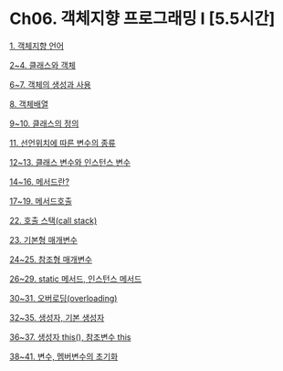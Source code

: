 # Ch06. 객체지향 프로그래밍 I [5.5시간]

[1. 객체지향 언어](Ch06%20%E1%84%80%E1%85%A2%E1%86%A8%E1%84%8E%E1%85%A6%E1%84%8C%E1%85%B5%E1%84%92%E1%85%A3%E1%86%BC%20%E1%84%91%E1%85%B3%E1%84%85%E1%85%A9%E1%84%80%E1%85%B3%E1%84%85%E1%85%A2%E1%84%86%E1%85%B5%E1%86%BC%20I%20%5B5%205%E1%84%89%E1%85%B5%E1%84%80%E1%85%A1%E1%86%AB%5D%20e084d2d95d1f4a34adc9cd756debd421/1%20%E1%84%80%E1%85%A2%E1%86%A8%E1%84%8E%E1%85%A6%E1%84%8C%E1%85%B5%E1%84%92%E1%85%A3%E1%86%BC%20%E1%84%8B%E1%85%A5%E1%86%AB%E1%84%8B%E1%85%A5%20ae47f094094c4c219ec4e401263d1c7e.md)

[2~4. 클래스와 객체](Ch06%20%E1%84%80%E1%85%A2%E1%86%A8%E1%84%8E%E1%85%A6%E1%84%8C%E1%85%B5%E1%84%92%E1%85%A3%E1%86%BC%20%E1%84%91%E1%85%B3%E1%84%85%E1%85%A9%E1%84%80%E1%85%B3%E1%84%85%E1%85%A2%E1%84%86%E1%85%B5%E1%86%BC%20I%20%5B5%205%E1%84%89%E1%85%B5%E1%84%80%E1%85%A1%E1%86%AB%5D%20e084d2d95d1f4a34adc9cd756debd421/2~4%20%E1%84%8F%E1%85%B3%E1%86%AF%E1%84%85%E1%85%A2%E1%84%89%E1%85%B3%E1%84%8B%E1%85%AA%20%E1%84%80%E1%85%A2%E1%86%A8%E1%84%8E%E1%85%A6%2097b5da7fe6df4246a114c2bf608a190e.md)

[6~7. 객체의 생성과 사용](Ch06%20%E1%84%80%E1%85%A2%E1%86%A8%E1%84%8E%E1%85%A6%E1%84%8C%E1%85%B5%E1%84%92%E1%85%A3%E1%86%BC%20%E1%84%91%E1%85%B3%E1%84%85%E1%85%A9%E1%84%80%E1%85%B3%E1%84%85%E1%85%A2%E1%84%86%E1%85%B5%E1%86%BC%20I%20%5B5%205%E1%84%89%E1%85%B5%E1%84%80%E1%85%A1%E1%86%AB%5D%20e084d2d95d1f4a34adc9cd756debd421/6~7%20%E1%84%80%E1%85%A2%E1%86%A8%E1%84%8E%E1%85%A6%E1%84%8B%E1%85%B4%20%E1%84%89%E1%85%A2%E1%86%BC%E1%84%89%E1%85%A5%E1%86%BC%E1%84%80%E1%85%AA%20%E1%84%89%E1%85%A1%E1%84%8B%E1%85%AD%E1%86%BC%2085a00707001d4710ab6fd142541d274b.md)

[8. 객체배열](Ch06%20%E1%84%80%E1%85%A2%E1%86%A8%E1%84%8E%E1%85%A6%E1%84%8C%E1%85%B5%E1%84%92%E1%85%A3%E1%86%BC%20%E1%84%91%E1%85%B3%E1%84%85%E1%85%A9%E1%84%80%E1%85%B3%E1%84%85%E1%85%A2%E1%84%86%E1%85%B5%E1%86%BC%20I%20%5B5%205%E1%84%89%E1%85%B5%E1%84%80%E1%85%A1%E1%86%AB%5D%20e084d2d95d1f4a34adc9cd756debd421/8%20%E1%84%80%E1%85%A2%E1%86%A8%E1%84%8E%E1%85%A6%E1%84%87%E1%85%A2%E1%84%8B%E1%85%A7%E1%86%AF%203625f40015874117857be52906172182.md)

[9~10. 클래스의 정의](Ch06%20%E1%84%80%E1%85%A2%E1%86%A8%E1%84%8E%E1%85%A6%E1%84%8C%E1%85%B5%E1%84%92%E1%85%A3%E1%86%BC%20%E1%84%91%E1%85%B3%E1%84%85%E1%85%A9%E1%84%80%E1%85%B3%E1%84%85%E1%85%A2%E1%84%86%E1%85%B5%E1%86%BC%20I%20%5B5%205%E1%84%89%E1%85%B5%E1%84%80%E1%85%A1%E1%86%AB%5D%20e084d2d95d1f4a34adc9cd756debd421/9~10%20%E1%84%8F%E1%85%B3%E1%86%AF%E1%84%85%E1%85%A2%E1%84%89%E1%85%B3%E1%84%8B%E1%85%B4%20%E1%84%8C%E1%85%A5%E1%86%BC%E1%84%8B%E1%85%B4%20ab88e1a97cf8449fb879c8ad63e79076.md)

[11. 선언위치에 따른 변수의 종류](Ch06%20%E1%84%80%E1%85%A2%E1%86%A8%E1%84%8E%E1%85%A6%E1%84%8C%E1%85%B5%E1%84%92%E1%85%A3%E1%86%BC%20%E1%84%91%E1%85%B3%E1%84%85%E1%85%A9%E1%84%80%E1%85%B3%E1%84%85%E1%85%A2%E1%84%86%E1%85%B5%E1%86%BC%20I%20%5B5%205%E1%84%89%E1%85%B5%E1%84%80%E1%85%A1%E1%86%AB%5D%20e084d2d95d1f4a34adc9cd756debd421/11%20%E1%84%89%E1%85%A5%E1%86%AB%E1%84%8B%E1%85%A5%E1%86%AB%E1%84%8B%E1%85%B1%E1%84%8E%E1%85%B5%E1%84%8B%E1%85%A6%20%E1%84%84%E1%85%A1%E1%84%85%E1%85%B3%E1%86%AB%20%E1%84%87%E1%85%A7%E1%86%AB%E1%84%89%E1%85%AE%E1%84%8B%E1%85%B4%20%E1%84%8C%E1%85%A9%E1%86%BC%E1%84%85%E1%85%B2%20c3ca9e1b61854c9fba49c56251990941.md)

[12~13. 클래스 변수와 인스턴스 변수](Ch06%20%E1%84%80%E1%85%A2%E1%86%A8%E1%84%8E%E1%85%A6%E1%84%8C%E1%85%B5%E1%84%92%E1%85%A3%E1%86%BC%20%E1%84%91%E1%85%B3%E1%84%85%E1%85%A9%E1%84%80%E1%85%B3%E1%84%85%E1%85%A2%E1%84%86%E1%85%B5%E1%86%BC%20I%20%5B5%205%E1%84%89%E1%85%B5%E1%84%80%E1%85%A1%E1%86%AB%5D%20e084d2d95d1f4a34adc9cd756debd421/12~13%20%E1%84%8F%E1%85%B3%E1%86%AF%E1%84%85%E1%85%A2%E1%84%89%E1%85%B3%20%E1%84%87%E1%85%A7%E1%86%AB%E1%84%89%E1%85%AE%E1%84%8B%E1%85%AA%20%E1%84%8B%E1%85%B5%E1%86%AB%E1%84%89%E1%85%B3%E1%84%90%E1%85%A5%E1%86%AB%E1%84%89%E1%85%B3%20%E1%84%87%E1%85%A7%E1%86%AB%E1%84%89%E1%85%AE%202ae3bdfe015240de8c6bda482730505b.md)

[14~16. 메서드란?](Ch06%20%E1%84%80%E1%85%A2%E1%86%A8%E1%84%8E%E1%85%A6%E1%84%8C%E1%85%B5%E1%84%92%E1%85%A3%E1%86%BC%20%E1%84%91%E1%85%B3%E1%84%85%E1%85%A9%E1%84%80%E1%85%B3%E1%84%85%E1%85%A2%E1%84%86%E1%85%B5%E1%86%BC%20I%20%5B5%205%E1%84%89%E1%85%B5%E1%84%80%E1%85%A1%E1%86%AB%5D%20e084d2d95d1f4a34adc9cd756debd421/14~16%20%E1%84%86%E1%85%A6%E1%84%89%E1%85%A5%E1%84%83%E1%85%B3%E1%84%85%E1%85%A1%E1%86%AB%20e18c86bc15d643e5ae5ecbbce78ef580.md)

[17~19. 메서드호출](Ch06%20%E1%84%80%E1%85%A2%E1%86%A8%E1%84%8E%E1%85%A6%E1%84%8C%E1%85%B5%E1%84%92%E1%85%A3%E1%86%BC%20%E1%84%91%E1%85%B3%E1%84%85%E1%85%A9%E1%84%80%E1%85%B3%E1%84%85%E1%85%A2%E1%84%86%E1%85%B5%E1%86%BC%20I%20%5B5%205%E1%84%89%E1%85%B5%E1%84%80%E1%85%A1%E1%86%AB%5D%20e084d2d95d1f4a34adc9cd756debd421/17~19%20%E1%84%86%E1%85%A6%E1%84%89%E1%85%A5%E1%84%83%E1%85%B3%E1%84%92%E1%85%A9%E1%84%8E%E1%85%AE%E1%86%AF%20eb601c83955e44819c44449842afdc44.md)

[22. 호출 스택(call stack)](Ch06%20%E1%84%80%E1%85%A2%E1%86%A8%E1%84%8E%E1%85%A6%E1%84%8C%E1%85%B5%E1%84%92%E1%85%A3%E1%86%BC%20%E1%84%91%E1%85%B3%E1%84%85%E1%85%A9%E1%84%80%E1%85%B3%E1%84%85%E1%85%A2%E1%84%86%E1%85%B5%E1%86%BC%20I%20%5B5%205%E1%84%89%E1%85%B5%E1%84%80%E1%85%A1%E1%86%AB%5D%20e084d2d95d1f4a34adc9cd756debd421/22%20%E1%84%92%E1%85%A9%E1%84%8E%E1%85%AE%E1%86%AF%20%E1%84%89%E1%85%B3%E1%84%90%E1%85%A2%E1%86%A8(call%20stack)%200d673f8cfdec4e629dd90dcf29b2ab1e.md)

[23. 기본형 매개변수](Ch06%20%E1%84%80%E1%85%A2%E1%86%A8%E1%84%8E%E1%85%A6%E1%84%8C%E1%85%B5%E1%84%92%E1%85%A3%E1%86%BC%20%E1%84%91%E1%85%B3%E1%84%85%E1%85%A9%E1%84%80%E1%85%B3%E1%84%85%E1%85%A2%E1%84%86%E1%85%B5%E1%86%BC%20I%20%5B5%205%E1%84%89%E1%85%B5%E1%84%80%E1%85%A1%E1%86%AB%5D%20e084d2d95d1f4a34adc9cd756debd421/23%20%E1%84%80%E1%85%B5%E1%84%87%E1%85%A9%E1%86%AB%E1%84%92%E1%85%A7%E1%86%BC%20%E1%84%86%E1%85%A2%E1%84%80%E1%85%A2%E1%84%87%E1%85%A7%E1%86%AB%E1%84%89%E1%85%AE%20edcaf821a1d04dfc825808b883cba3b3.md)

[24~25. 참조형 매개변수](Ch06%20%E1%84%80%E1%85%A2%E1%86%A8%E1%84%8E%E1%85%A6%E1%84%8C%E1%85%B5%E1%84%92%E1%85%A3%E1%86%BC%20%E1%84%91%E1%85%B3%E1%84%85%E1%85%A9%E1%84%80%E1%85%B3%E1%84%85%E1%85%A2%E1%84%86%E1%85%B5%E1%86%BC%20I%20%5B5%205%E1%84%89%E1%85%B5%E1%84%80%E1%85%A1%E1%86%AB%5D%20e084d2d95d1f4a34adc9cd756debd421/24~25%20%E1%84%8E%E1%85%A1%E1%86%B7%E1%84%8C%E1%85%A9%E1%84%92%E1%85%A7%E1%86%BC%20%E1%84%86%E1%85%A2%E1%84%80%E1%85%A2%E1%84%87%E1%85%A7%E1%86%AB%E1%84%89%E1%85%AE%206675d357312e4242a96abd57b7cdb6d1.md)

[26~29. static 메서드, 인스턴스 메서드](Ch06%20%E1%84%80%E1%85%A2%E1%86%A8%E1%84%8E%E1%85%A6%E1%84%8C%E1%85%B5%E1%84%92%E1%85%A3%E1%86%BC%20%E1%84%91%E1%85%B3%E1%84%85%E1%85%A9%E1%84%80%E1%85%B3%E1%84%85%E1%85%A2%E1%84%86%E1%85%B5%E1%86%BC%20I%20%5B5%205%E1%84%89%E1%85%B5%E1%84%80%E1%85%A1%E1%86%AB%5D%20e084d2d95d1f4a34adc9cd756debd421/26~29%20static%20%E1%84%86%E1%85%A6%E1%84%89%E1%85%A5%E1%84%83%E1%85%B3,%20%E1%84%8B%E1%85%B5%E1%86%AB%E1%84%89%E1%85%B3%E1%84%90%E1%85%A5%E1%86%AB%E1%84%89%E1%85%B3%20%E1%84%86%E1%85%A6%E1%84%89%E1%85%A5%E1%84%83%E1%85%B3%20c24c6760ca4846619740864c9ee5fa60.md)

[30~31. 오버로딩(overloading)](Ch06%20%E1%84%80%E1%85%A2%E1%86%A8%E1%84%8E%E1%85%A6%E1%84%8C%E1%85%B5%E1%84%92%E1%85%A3%E1%86%BC%20%E1%84%91%E1%85%B3%E1%84%85%E1%85%A9%E1%84%80%E1%85%B3%E1%84%85%E1%85%A2%E1%84%86%E1%85%B5%E1%86%BC%20I%20%5B5%205%E1%84%89%E1%85%B5%E1%84%80%E1%85%A1%E1%86%AB%5D%20e084d2d95d1f4a34adc9cd756debd421/30~31%20%E1%84%8B%E1%85%A9%E1%84%87%E1%85%A5%E1%84%85%E1%85%A9%E1%84%83%E1%85%B5%E1%86%BC(overloading)%209d7da00ff44d42b5a65c698584bb2d8f.md)

[32~35. 생성자, 기본 생성자](Ch06%20%E1%84%80%E1%85%A2%E1%86%A8%E1%84%8E%E1%85%A6%E1%84%8C%E1%85%B5%E1%84%92%E1%85%A3%E1%86%BC%20%E1%84%91%E1%85%B3%E1%84%85%E1%85%A9%E1%84%80%E1%85%B3%E1%84%85%E1%85%A2%E1%84%86%E1%85%B5%E1%86%BC%20I%20%5B5%205%E1%84%89%E1%85%B5%E1%84%80%E1%85%A1%E1%86%AB%5D%20e084d2d95d1f4a34adc9cd756debd421/32~35%20%E1%84%89%E1%85%A2%E1%86%BC%E1%84%89%E1%85%A5%E1%86%BC%E1%84%8C%E1%85%A1,%20%E1%84%80%E1%85%B5%E1%84%87%E1%85%A9%E1%86%AB%20%E1%84%89%E1%85%A2%E1%86%BC%E1%84%89%E1%85%A5%E1%86%BC%E1%84%8C%E1%85%A1%20180746bf3374492abd197e905c0a8f59.md)

[36~37. 생성자 this(), 참조변수 this](Ch06%20%E1%84%80%E1%85%A2%E1%86%A8%E1%84%8E%E1%85%A6%E1%84%8C%E1%85%B5%E1%84%92%E1%85%A3%E1%86%BC%20%E1%84%91%E1%85%B3%E1%84%85%E1%85%A9%E1%84%80%E1%85%B3%E1%84%85%E1%85%A2%E1%84%86%E1%85%B5%E1%86%BC%20I%20%5B5%205%E1%84%89%E1%85%B5%E1%84%80%E1%85%A1%E1%86%AB%5D%20e084d2d95d1f4a34adc9cd756debd421/36~37%20%E1%84%89%E1%85%A2%E1%86%BC%E1%84%89%E1%85%A5%E1%86%BC%E1%84%8C%E1%85%A1%20this(),%20%E1%84%8E%E1%85%A1%E1%86%B7%E1%84%8C%E1%85%A9%E1%84%87%E1%85%A7%E1%86%AB%E1%84%89%E1%85%AE%20this%209cc277d3f6604f908bff6d2ebe91e011.md)

[38~41. 변수, 멤버변수의 초기화](Ch06%20%E1%84%80%E1%85%A2%E1%86%A8%E1%84%8E%E1%85%A6%E1%84%8C%E1%85%B5%E1%84%92%E1%85%A3%E1%86%BC%20%E1%84%91%E1%85%B3%E1%84%85%E1%85%A9%E1%84%80%E1%85%B3%E1%84%85%E1%85%A2%E1%84%86%E1%85%B5%E1%86%BC%20I%20%5B5%205%E1%84%89%E1%85%B5%E1%84%80%E1%85%A1%E1%86%AB%5D%20e084d2d95d1f4a34adc9cd756debd421/38~41%20%E1%84%87%E1%85%A7%E1%86%AB%E1%84%89%E1%85%AE,%20%E1%84%86%E1%85%A6%E1%86%B7%E1%84%87%E1%85%A5%E1%84%87%E1%85%A7%E1%86%AB%E1%84%89%E1%85%AE%E1%84%8B%E1%85%B4%20%E1%84%8E%E1%85%A9%E1%84%80%E1%85%B5%E1%84%92%E1%85%AA%2094dce5345f5e4779b57f27a0103ee9d8.md)
